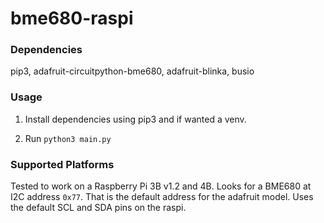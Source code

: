# bme680-raspi

### Dependencies
pip3, adafruit-circuitpython-bme680, adafruit-blinka, busio

### Usage
1. Install dependencies using pip3 and if wanted a venv. 

2. Run `python3 main.py`

### Supported Platforms
Tested to work on a Raspberry Pi 3B v1.2 and 4B. Looks for a BME680 at I2C address `0x77`. That is the default address for the adafruit model. Uses the default SCL and SDA pins on the raspi.
